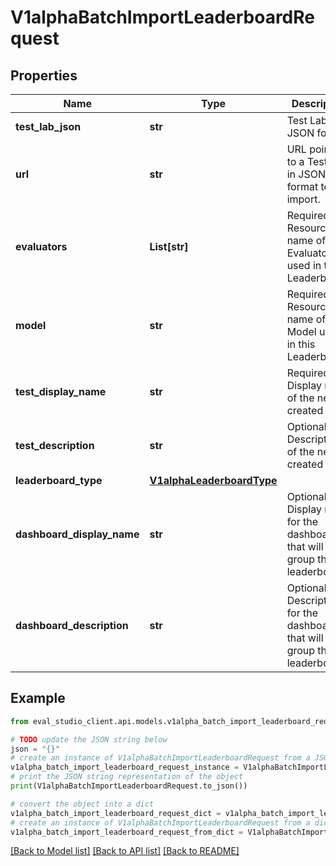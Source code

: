 # V1alphaBatchImportLeaderboardRequest


## Properties

Name | Type | Description | Notes
------------ | ------------- | ------------- | -------------
**test_lab_json** | **str** | Test Lab in JSON format. | [optional] 
**url** | **str** | URL pointing to a Test Lab in JSON format to import. | [optional] 
**evaluators** | **List[str]** | Required. Resource name of the Evaluator used in this Leaderboard. | [optional] 
**model** | **str** | Required. Resource name of the Model used in this Leaderboard. | [optional] 
**test_display_name** | **str** | Required. Display name of the newly created Test. | [optional] 
**test_description** | **str** | Optional. Description of the newly created Test. | [optional] 
**leaderboard_type** | [**V1alphaLeaderboardType**](V1alphaLeaderboardType.md) |  | [optional] 
**dashboard_display_name** | **str** | Optional. Display name for the dashboard that will group the leaderboards. | [optional] 
**dashboard_description** | **str** | Optional. Description for the dashboard that will group the leaderboards. | [optional] 

## Example

```python
from eval_studio_client.api.models.v1alpha_batch_import_leaderboard_request import V1alphaBatchImportLeaderboardRequest

# TODO update the JSON string below
json = "{}"
# create an instance of V1alphaBatchImportLeaderboardRequest from a JSON string
v1alpha_batch_import_leaderboard_request_instance = V1alphaBatchImportLeaderboardRequest.from_json(json)
# print the JSON string representation of the object
print(V1alphaBatchImportLeaderboardRequest.to_json())

# convert the object into a dict
v1alpha_batch_import_leaderboard_request_dict = v1alpha_batch_import_leaderboard_request_instance.to_dict()
# create an instance of V1alphaBatchImportLeaderboardRequest from a dict
v1alpha_batch_import_leaderboard_request_from_dict = V1alphaBatchImportLeaderboardRequest.from_dict(v1alpha_batch_import_leaderboard_request_dict)
```
[[Back to Model list]](../README.md#documentation-for-models) [[Back to API list]](../README.md#documentation-for-api-endpoints) [[Back to README]](../README.md)


